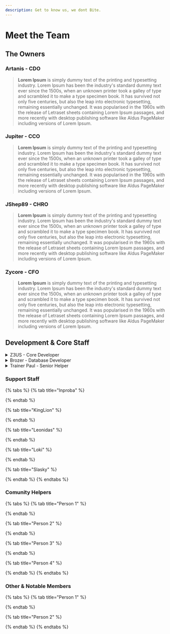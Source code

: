 ```yaml
---
description: Get to know us, we dont Bite.
---
```


# Meet the Team

## The Owners

### Artanis - CDO

> **Lorem Ipsum** is simply dummy text of the printing and typesetting industry. Lorem Ipsum has been the industry's standard dummy text ever since the 1500s, when an unknown printer took a galley of type and scrambled it to make a type specimen book. It has survived not only five centuries, but also the leap into electronic typesetting, remaining essentially unchanged. It was popularised in the 1960s with the release of Letraset sheets containing Lorem Ipsum passages, and more recently with desktop publishing software like Aldus PageMaker including versions of Lorem Ipsum.

### Jupiter - CCO

> **Lorem Ipsum** is simply dummy text of the printing and typesetting industry. Lorem Ipsum has been the industry's standard dummy text ever since the 1500s, when an unknown printer took a galley of type and scrambled it to make a type specimen book. It has survived not only five centuries, but also the leap into electronic typesetting, remaining essentially unchanged. It was popularised in the 1960s with the release of Letraset sheets containing Lorem Ipsum passages, and more recently with desktop publishing software like Aldus PageMaker including versions of Lorem Ipsum.

### JShep89 - CHRO

> **Lorem Ipsum** is simply dummy text of the printing and typesetting industry. Lorem Ipsum has been the industry's standard dummy text ever since the 1500s, when an unknown printer took a galley of type and scrambled it to make a type specimen book. It has survived not only five centuries, but also the leap into electronic typesetting, remaining essentially unchanged. It was popularised in the 1960s with the release of Letraset sheets containing Lorem Ipsum passages, and more recently with desktop publishing software like Aldus PageMaker including versions of Lorem Ipsum.

### Zycore - CFO

> **Lorem Ipsum** is simply dummy text of the printing and typesetting industry. Lorem Ipsum has been the industry's standard dummy text ever since the 1500s, when an unknown printer took a galley of type and scrambled it to make a type specimen book. It has survived not only five centuries, but also the leap into electronic typesetting, remaining essentially unchanged. It was popularised in the 1960s with the release of Letraset sheets containing Lorem Ipsum passages, and more recently with desktop publishing software like Aldus PageMaker including versions of Lorem Ipsum.

## Development & Core Staff

<details>

<summary>Z3US - Core Developer</summary>



</details>

<details>

<summary>Brozer - Database Developer</summary>



</details>

<details>

<summary>Trainer Paul - Senior Helper</summary>



</details>

### Support Staff

{% tabs %}
{% tab title="Inproba" %}

{% endtab %}

{% tab title="KingLion" %}

{% endtab %}

{% tab title="Leonidas" %}

{% endtab %}

{% tab title="Loki" %}

{% endtab %}

{% tab title="Slasky" %}

{% endtab %}
{% endtabs %}

### Comunity Helpers

{% tabs %}
{% tab title="Person 1" %}

{% endtab %}

{% tab title="Person 2" %}

{% endtab %}

{% tab title="Person 3" %}

{% endtab %}

{% tab title="Person 4" %}

{% endtab %}
{% endtabs %}

### Other & Notable Members

{% tabs %}
{% tab title="Person 1" %}

{% endtab %}

{% tab title="Person  2" %}

{% endtab %}
{% endtabs %}
